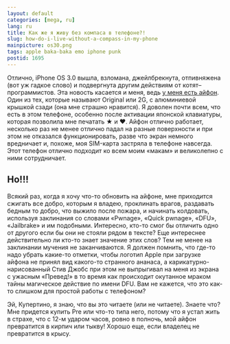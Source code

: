 ```yaml
---
layout: default
categories: [mega, ru]
lang: ru
title: Как же я живу без компаса в телефоне?!
slug: how-do-i-live-without-a-compass-in-my-phone
mainpicture: os30.png
tags: apple baka-baka emo iphone punk 
postid: 1695
---
```



Отлично, iPhone OS 3.0 вышла, взломана, джейлбрекнута, отпивняжена (вот уж гадкое слово) и подвергнута другим действиям от котят–программистов. Эта новость касается и меня, ведь <a href="/mega/2008/iphone/">у меня есть айфон</a>. Один из тех, которые называют Original или 2G, с алюминиевой крышкой сзади (она мне страшно нравится). Я доволен почти всем, что есть в этом телефоне, особенно после активации японской клавиатуры, которая позволила мне печатать ★ и ♥. Айфон отлично работает, несколько раз не менее отлично падал на разные поверхности и при этом не отказался функционировать, разве что экран немного вредничает и, похоже, моя SIM-карта застряла в телефоне навсегда. Этот телефон отлично подходит ко всем моим «макам» и великолепно с ними сотрудничает. 

## Но!!!
 Всякий раз, когда я хочу что-то обновить на айфоне, мне приходится сжигать все добро, которым я владею, проклинать врагов, раздавать бедным то добро, что выжило после пожара, и начинать колдовать, используя заклинания со словами «Pwnage», «Quick pwnage», «DFU», «Jailbrake» и им подобными. Интересно, кто-то смог бы отличить одно от другого если бы они не стояли рядом в тексте? Еще интереснее действительно ли кто-то знает значение этих слов? Тем не менее на заклинании мучения не заканчиваются. Я должен помнить, что где-то надо убрать какие-то отметки, чтобы логотип Apple при загрузке айфона не принял вид какого-то странного ананаса, а карикатурно-нарисованный Стив Джобс при этом не выпрыгивал на меня из экрана с ужасным «Превед!» в то время как происходит окутанное мраком тайны магическое действие по имени DFU. Вам не кажется, что это как-то слишком для простой работы с телефоном?

Эй, Купертино, я знаю, что вы это читаете (или не читаете). Знаете что? Мне придется купить Pre или что-то типа него, потому что я устал жить в страхе, что с 12-м ударом часов, ровно в полночь, мой айфон превратится в кирпич или тыкву! Хорошо еще, если владелец не превратится в крысу.